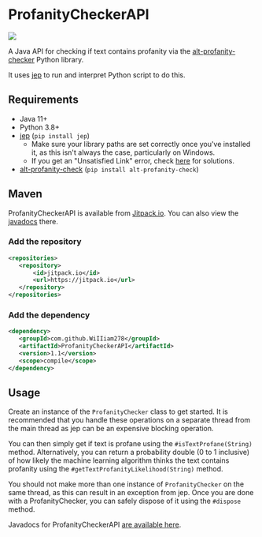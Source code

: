 # ProfanityCheckerAPI

[![](https://jitpack.io/v/WiIIiam278/ProfanityCheckerAPI.svg)](https://jitpack.io/#WiIIiam278/ProfanityCheckerAPI)

A Java API for checking if text contains profanity via
the [alt-profanity-checker](https://pypi.org/project/alt-profanity-check/) Python library.

It uses [jep](https://github.com/ninia/jep) to run and interpret Python script to do this.

## Requirements

* Java 11+
* Python 3.8+
* [jep](https://pypi.org/project/jep/) (`pip install jep`)
    * Make sure your library paths are set correctly once you've installed it, as this isn't always the case,
      particularly on Windows.
    * If you get an "Unsatisfied Link" error,
      check [here](https://github.com/ninia/jep/wiki/FAQ#how-do-i-fix-unsatisfied-link-error-no-jep-in-javalibrarypath)
      for solutions.
* [alt-profanity-check](https://pypi.org/project/alt-profanity-check/) (`pip install alt-profanity-check`)

## Maven

ProfanityCheckerAPI is available from [Jitpack.io](https://jitpack.io/#WiIIiam278/ProfanityCheckerAPI). You can also
view the [javadocs](https://javadoc.jitpack.io/com/github/WiIIiam278/ProfanityCheckerAPI/latest/javadoc/index.html)
there.

### Add the repository

```xml
<repositories>
   <repository>
       <id>jitpack.io</id>
       <url>https://jitpack.io</url>
   </repository>
</repositories>
```

### Add the dependency

```xml
<dependency>
   <groupId>com.github.WiIIiam278</groupId>
   <artifactId>ProfanityCheckerAPI</artifactId>
   <version>1.1</version>
   <scope>compile</scope>
</dependency>
```

## Usage

Create an instance of the `ProfanityChecker` class to get started. It is recommended that you handle these operations on
a separate thread from the main thread as jep can be an expensive blocking operation.

You can then simply get if text is profane using the `#isTextProfane(String)` method. Alternatively, you can return a
probability double (0 to 1 inclusive) of how likely the machine learning algorithm thinks the text contains profanity
using the `#getTextProfanityLikelihood(String)` method.

You should not make more than one instance of `ProfanityChecker` on the same thread, as this can result in an exception
from jep. Once you are done with a ProfanityChecker, you can safely dispose of it using the `#dispose` method.

Javadocs for
ProfanityCheckerAPI [are available here](https://javadoc.jitpack.io/com/github/WiIIiam278/ProfanityCheckerAPI/latest/javadoc/index.html).
